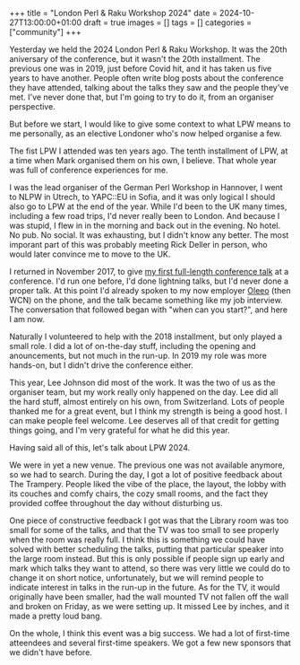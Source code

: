 +++
title = "London Perl & Raku Workshop 2024"
date = 2024-10-27T13:00:00+01:00
draft = true
images = []
tags = []
categories = ["community"]
+++

Yesterday we held the 2024 London Perl & Raku Workshop. It was the 20th aniversary of the conference, but it wasn't the 20th installment. The previous one was in 2019, just before Covid hit, and it has taken us five years to have another. People often write blog posts about the conference they have attended, talking about the talks they saw and the people they've met. I've never done that, but I'm going to try to do it, from an organiser perspective.

But before we start, I would like to give some context to what LPW means to me personally, as an elective Londoner who's now helped organise a few.

The fist LPW I attended was ten years ago. The tenth installment of LPW, at a time when Mark organised them on his own, I believe. That whole year was full of conference experiences for me. 

I was the lead organiser of the German Perl Workshop in Hannover, I went to NLPW in Utrech, to YAPC::EU in Sofia, and it was only logical I should also go to LPW at the end of the year. While I'd been to the UK many times, including a few road trips, I'd never really been to London. And because I was stupid, I flew in in the morning and back out in the evening. No hotel. No pub. No social. It was exhausting, but I didn't know any better. The most imporant part of this was probably meeting Rick Deller in person, who would later convince me to move to the UK.

I returned in November 2017, to give [my first full-length conference talk](https://www.youtube.com/watch?v=jMYIwT5w4oY}} "About Us") at a conference. I'd run one before, I'd done lightning talks, but I'd never done a proper talk. At this point I'd already spoken to my now employer [Oleeo](https://oleeo.com) (then WCN) on the phone, and the talk became something like my job interview. The conversation that followed began with "when can you start?", and here I am now.

Naturally I volunteered to help with the 2018 installment, but only played a small role. I did a lot of on-the-day stuff, including the opening and anouncements, but not much in the run-up. In 2019 my role was more hands-on, but I didn't drive the conference either.

This year, Lee Johnson did most of the work. It was the two of us as the organiser team, but my work really only happened on the day. Lee did all the hard stuff, almost entirely on his own, from Switzerland. Lots of people thanked me for a great event, but I think my strength is being a good host. I can make people feel welcome. Lee deserves all of that credit for getting things going, and I'm very grateful for what he did this year.

Having said all of this, let's talk about LPW 2024.

We were in yet a new venue. The previous one was not available anymore, so we had to search. During the day, I got a lot of positive feedback about The Trampery. People liked the vibe of the place, the layout, the lobby with its couches and comfy chairs, the cozy small rooms, and the fact they provided coffee throughout the day without disturbing us.

One piece of constructive feedback I got was that the Library room was too small for some of the talks, and that the TV was too small to see properly when the room was really full. I think this is something we could have solved with better scheduling the talks, putting that particular speaker into the large room instead. But this is only possible if people sign up early and mark which talks they want to attend, so there was very little we could do to change it on short notice, unfortunately, but we will remind people to indicate interest in talks in the run-up in the future. As for the TV, it would originally have been smaller, had the wall mounted TV not fallen off the wall and broken on Friday, as we were setting up. It missed Lee by inches, and it made a pretty loud bang.

On the whole, I think this event was a big success. We had a lot of first-time atteendees and several first-time speakers. We got a few new sponsors that we didn't have before. 